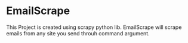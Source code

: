 # EmailScrape

This Project is created using scrapy python lib. EmailScrape will scrape emails from any site you send throuh command argument.
